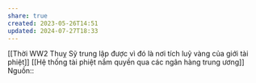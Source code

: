 ```yaml
---
share: true
created: 2023-05-26T14:51
updated: 2024-07-27T18:33
---
```

[[Thời WW2 Thuỵ Sỹ trung lập được vì đó là nơi tích luỹ vàng của giới tài phiệt]]
[[Hệ thống tài phiệt nắm quyền qua các ngân hàng trung ương]] 
Nguồn:: 
